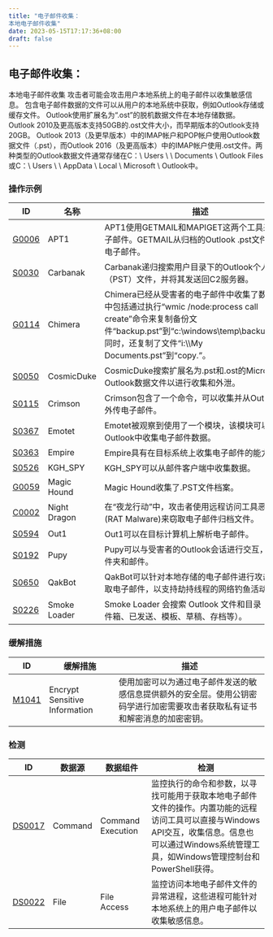 ```yaml
---
title: "电子邮件收集：
本地电子邮件收集"
date: 2023-05-15T17:17:36+08:00
draft: false
---
```

## 电子邮件收集：
本地电子邮件收集
攻击者可能会攻击用户本地系统上的电子邮件以收集敏感信息。 包含电子邮件数据的文件可以从用户的本地系统中获取，例如Outlook存储或缓存文件。 Outlook使用扩展名为“.ost”的脱机数据文件在本地存储数据。 Outlook 2010及更高版本支持50GB的.ost文件大小，而早期版本的Outlook支持20GB。 Outlook 2013（及更早版本）中的IMAP帐户和POP帐户使用Outlook数据文件（.pst），而Outlook 2016（及更高版本）中的IMAP帐户使用.ost文件。两种类型的Outlook数据文件通常存储在C：\ Users \ <username> \ Documents \ Outlook Files或C：\ Users \ <username> \ AppData \ Local \ Microsoft \ Outlook中。
### 操作示例

|ID|名称|描述|
|----|----|----|
|[G0006]()|APT1|APT1使用GETMAIL和MAPIGET这两个工具来窃取电子邮件。GETMAIL从归档的Outlook .pst文件中提取电子邮件。|
|[S0030]()|Carbanak|Carbanak递归搜索用户目录下的Outlook个人存储表（PST）文件，并将其发送回C2服务器。|
|[G0114]()|Chimera|Chimera已经从受害者的电子邮件中收集了数据，其中包括通过执行“wmic /node:process call create”命令来复制备份文件“backup.pst”到“c:\windows\temp\backup.pst”。同时，还复制了文件“i:\\\My Documents\.pst”到“copy.”。|
|[S0050]()|CosmicDuke|CosmicDuke搜索扩展名为.pst和.ost的Microsoft Outlook数据文件以进行收集和外泄。|
|[S0115]()|Crimson|Crimson包含了一个命令，可以收集并从Outlook中外传电子邮件。|
|[S0367]()|Emotet|Emotet被观察到使用了一个模块，该模块可以从Outlook中收集电子邮件数据。|
|[S0363]()|Empire|Empire具有在目标系统上收集电子邮件的能力。|
|[S0526]()|KGH_SPY|KGH_SPY可以从邮件客户端中收集数据。|
|[G0059]()|Magic Hound|Magic Hound收集了.PST文件档案。|
|[C0002]()|Night Dragon|在“夜龙行动”中，攻击者使用远程访问工具恶意软件(RAT Malware)来窃取电子邮件归档文件。|
|[S0594]()|Out1|Out1可以在目标计算机上解析电子邮件。|
|[S0192]()|Pupy|Pupy可以与受害者的Outlook会话进行交互，查看文件夹和邮件。|
|[S0650]()|QakBot|QakBot可以针对本地存储的电子邮件进行攻击，并窃取电子邮件，以支持劫持线程的网络钓鱼活动。   |
|[S0226]()|Smoke Loader|Smoke Loader 会搜索 Outlook 文件和目录（例如收件箱、已发送、模板、草稿、存档等）。|

### 缓解措施

|  ID   | 缓解措施  | 描述|
|  ----  | ----  |----|
|[M1041]()|Encrypt Sensitive Information|使用加密可以为通过电子邮件发送的敏感信息提供额外的安全层。使用公钥密码学进行加密需要攻击者获取私有证书和解密消息的加密密钥。|

### 检测

|  ID   | 数据源  | 数据组件|检测|
|  ----  | ----  |----|----|
|[DS0017]()|Command|Command Execution|监控执行的命令和参数，以寻找可能用于获取本地电子邮件文件的操作。内置功能的远程访问工具可以直接与Windows API交互，收集信息。信息也可以通过Windows系统管理工具，如Windows管理控制台和PowerShell获得。|
|[DS0022]()|File|File Access|监控访问本地电子邮件文件的异常进程，这些进程可能针对本地系统上的用户电子邮件以收集敏感信息。|

